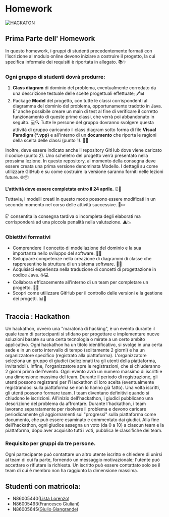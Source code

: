 # Homework
![HACKATON](https://blog.aevo.com.br/wp-content/uploads/2020/11/hackathon-o-que-e.jpg)

## Prima Parte dell' Homework

In questo homework, i gruppi di studenti precedentemente formati con l'iscrizione al modulo online devono iniziare a costruire il progetto, la cui specifica informale dei requisiti è riportata in allegato. 📚✨

### Ogni gruppo di studenti dovrà produrre:

1. **Class diagram** di dominio del problema, eventualmente corredato da una descrizione testuale delle scelte progettuali effettuate; 🖊️📊
2. Package **Model** del progetto, con tutte le classi corrispondenti al diagramma del dominio del problema, opportunamente tradotto in Java. E' anche possibile creare un main di test al fine di verificare il corretto funzionamento di queste prime classi, che verrà poi abbandonato in seguito. 💻🔍
Tutte le persone del gruppo dovranno svolgere questa attività di gruppo caricando il class diagram sotto forma di file **Visual Paradigm (*.vpp)** e all'interno di un **documento** che riporta le ragioni della scelta delle classi (punto 1). 📁📝

Inoltre, deve essere indicato anche il repository GitHub dove viene caricato il codice (punto 2). Uno scheletro del progetto verrà presentato nella prossima lezione. In questo repository, al momento della consegna deve essere creata una prima versione denominata Modello. I dettagli su come utilizzare GitHub e su come costruire la versione saranno forniti nelle lezioni future. 🌐📦

**L'attività deve essere completata entro il 24 aprile.** ⏰📅

Tuttavia, i modelli creati in questo modo possono essere modificati in un secondo momento nel corso delle attività successive. 🔄✏️

E' consentita la consegna tardiva o incompleta degli elaborati ma corrisponderà ad una piccola penalità nella valutazione. ⚠️📉

### Obiettivi formativi
- Comprendere il concetto di modellazione del dominio e la sua importanza nello sviluppo del software. 🧠💡
- Sviluppare competenze nella creazione di diagrammi di classe che rappresentino la struttura di un sistema software. 📐📖
- Acquisisci esperienza nella traduzione di concetti di progettazione in codice Java. ☕💻
- Collabora efficacemente all'interno di un team per completare un progetto. 🤝👥
- Scopri come utilizzare GitHub per il controllo delle versioni e la gestione dei progetti. 📊🔧

## Traccia : Hackathon

Un hackathon, ovvero una "maratona di hacking", è un evento durante il quale team di partecipanti si sfidano per progettare e implementare nuove soluzioni basate su una certa tecnologia o mirate a un certo ambito applicativo. 
Ogni hackathon ha un titolo identificativo, si svolge in una certa sede e in un certo intervallo di tempo (solitamente 2 giorni) e ha un organizzatore specifico (registrato alla piattaforma). L'organizzatore seleziona un gruppo di giudici (selezionati tra gli utenti della piattaforma, invitandoli). Infine, l'organizzatore apre le registrazioni, che si chiuderanno 2 giorni prima dell'evento. Ogni evento avrà un numero massimo di iscritti e una dimensione massima del team.
Durante il periodo di registrazione, gli utenti possono registrarsi per l'Hackathon di loro scelta (eventualmente registrandosi sulla piattaforma se non lo hanno già fatto). Una volta iscritti, gli utenti possono formare team. I team diventano definitivi quando si chiudono le iscrizioni. All'inizio dell'hackathon, i giudici pubblicano una descrizione del problema da affrontare. 
Durante l'hackathon, i team lavorano separatamente per risolvere il problema e devono caricare periodicamente gli aggiornamenti sui "progressi" sulla piattaforma come documento, che può essere esaminato e commentato dai giudici. Alla fine dell'hackathon, ogni giudice assegna un voto (da 0 a 10) a ciascun team e la piattaforma, dopo aver acquisito tutti i voti, pubblica le classifiche dei team.

### Requisito per gruppi da tre persone.
Ogni partecipante può contattare un altro utente iscritto e chiedere di unirsi al team di cui fa parte, fornendo un messaggio motivazionale; l'utente può accettare o rifiutare la richiesta. Un iscritto può essere contattato solo se il team di cui è membro non ha raggiunto la dimensione massima.

## Studenti con matricola:
- N86005440([Lista Lorenzo](https://github.com/TheHeroesSoul))
- N86005493(Francesco Giuliani)
- N86005645([Giulio Giangrande](https://github.com/imgg98))
